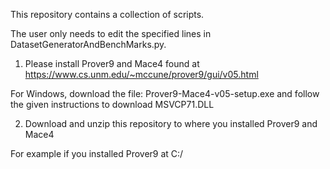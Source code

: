 This repository contains a collection of scripts. 

The user only needs to edit the specified lines in DatasetGeneratorAndBenchMarks.py.

1. Please install Prover9 and Mace4 found at https://www.cs.unm.edu/~mccune/prover9/gui/v05.html

For Windows, download the file: Prover9-Mace4-v05-setup.exe and follow the given instructions to download MSVCP71.DLL

2. Download and unzip this repository to where you installed Prover9 and Mace4

For example if you installed Prover9 at C:/
